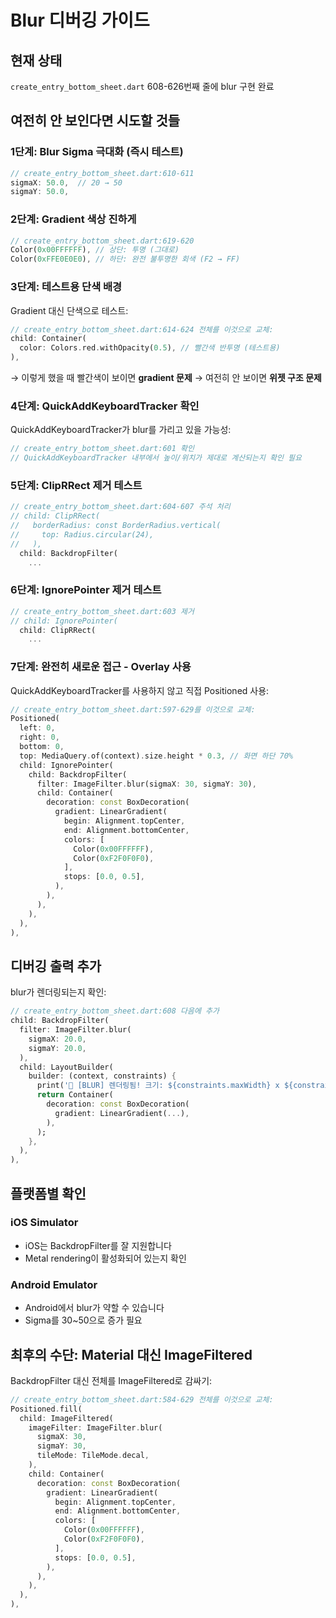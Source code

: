 # Blur 디버깅 가이드

## 현재 상태
`create_entry_bottom_sheet.dart` 608-626번째 줄에 blur 구현 완료

## 여전히 안 보인다면 시도할 것들

### 1단계: Blur Sigma 극대화 (즉시 테스트)
```dart
// create_entry_bottom_sheet.dart:610-611
sigmaX: 50.0,  // 20 → 50
sigmaY: 50.0,
```

### 2단계: Gradient 색상 진하게
```dart
// create_entry_bottom_sheet.dart:619-620
Color(0x00FFFFFF), // 상단: 투명 (그대로)
Color(0xFFE0E0E0), // 하단: 완전 불투명한 회색 (F2 → FF)
```

### 3단계: 테스트용 단색 배경
Gradient 대신 단색으로 테스트:
```dart
// create_entry_bottom_sheet.dart:614-624 전체를 이것으로 교체:
child: Container(
  color: Colors.red.withOpacity(0.5), // 빨간색 반투명 (테스트용)
),
```
→ 이렇게 했을 때 빨간색이 보이면 **gradient 문제**
→ 여전히 안 보이면 **위젯 구조 문제**

### 4단계: QuickAddKeyboardTracker 확인
QuickAddKeyboardTracker가 blur를 가리고 있을 가능성:
```dart
// create_entry_bottom_sheet.dart:601 확인
// QuickAddKeyboardTracker 내부에서 높이/위치가 제대로 계산되는지 확인 필요
```

### 5단계: ClipRRect 제거 테스트
```dart
// create_entry_bottom_sheet.dart:604-607 주석 처리
// child: ClipRRect(
//   borderRadius: const BorderRadius.vertical(
//     top: Radius.circular(24),
//   ),
  child: BackdropFilter(
    ...
```

### 6단계: IgnorePointer 제거 테스트
```dart
// create_entry_bottom_sheet.dart:603 제거
// child: IgnorePointer(
  child: ClipRRect(
    ...
```

### 7단계: 완전히 새로운 접근 - Overlay 사용
QuickAddKeyboardTracker를 사용하지 않고 직접 Positioned 사용:
```dart
// create_entry_bottom_sheet.dart:597-629를 이것으로 교체:
Positioned(
  left: 0,
  right: 0,
  bottom: 0,
  top: MediaQuery.of(context).size.height * 0.3, // 화면 하단 70%
  child: IgnorePointer(
    child: BackdropFilter(
      filter: ImageFilter.blur(sigmaX: 30, sigmaY: 30),
      child: Container(
        decoration: const BoxDecoration(
          gradient: LinearGradient(
            begin: Alignment.topCenter,
            end: Alignment.bottomCenter,
            colors: [
              Color(0x00FFFFFF),
              Color(0xF2F0F0F0),
            ],
            stops: [0.0, 0.5],
          ),
        ),
      ),
    ),
  ),
),
```

## 디버깅 출력 추가

blur가 렌더링되는지 확인:
```dart
// create_entry_bottom_sheet.dart:608 다음에 추가
child: BackdropFilter(
  filter: ImageFilter.blur(
    sigmaX: 20.0,
    sigmaY: 20.0,
  ),
  child: LayoutBuilder(
    builder: (context, constraints) {
      print('🎨 [BLUR] 렌더링됨! 크기: ${constraints.maxWidth} x ${constraints.maxHeight}');
      return Container(
        decoration: const BoxDecoration(
          gradient: LinearGradient(...),
        ),
      );
    },
  ),
),
```

## 플랫폼별 확인

### iOS Simulator
- iOS는 BackdropFilter를 잘 지원합니다
- Metal rendering이 활성화되어 있는지 확인

### Android Emulator
- Android에서 blur가 약할 수 있습니다
- Sigma를 30~50으로 증가 필요

## 최후의 수단: Material 대신 ImageFiltered

BackdropFilter 대신 전체를 ImageFiltered로 감싸기:
```dart
// create_entry_bottom_sheet.dart:584-629 전체를 이것으로 교체:
Positioned.fill(
  child: ImageFiltered(
    imageFilter: ImageFilter.blur(
      sigmaX: 30,
      sigmaY: 30,
      tileMode: TileMode.decal,
    ),
    child: Container(
      decoration: const BoxDecoration(
        gradient: LinearGradient(
          begin: Alignment.topCenter,
          end: Alignment.bottomCenter,
          colors: [
            Color(0x00FFFFFF),
            Color(0xF2F0F0F0),
          ],
          stops: [0.0, 0.5],
        ),
      ),
    ),
  ),
),
```
